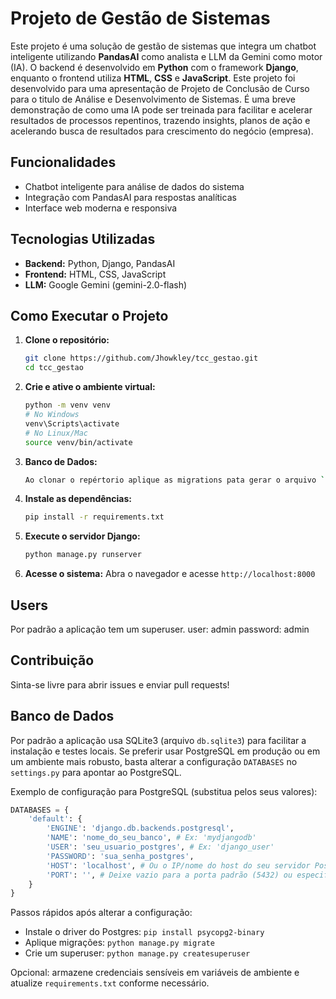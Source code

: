 # Projeto de Gestão de Sistemas

Este projeto é uma solução de gestão de sistemas que integra um chatbot inteligente utilizando **PandasAI** como analista e LLM da Gemini como motor (IA). O backend é desenvolvido em **Python** com o framework **Django**, enquanto o frontend utiliza **HTML**, **CSS** e **JavaScript**. Este projeto foi desenvolvido para uma apresentação de Projeto de Conclusão de Curso para o titulo de Análise e Desenvolvimento de Sistemas. É uma breve demonstração de como uma IA pode ser treinada para facilitar e acelerar resultados de processos repentinos, trazendo insights, planos de ação e acelerando busca de resultados para crescimento do negócio (empresa).

## Funcionalidades

- Chatbot inteligente para análise de dados do sistema
- Integração com PandasAI para respostas analíticas
- Interface web moderna e responsiva

## Tecnologias Utilizadas

- **Backend:** Python, Django, PandasAI
- **Frontend:** HTML, CSS, JavaScript
- **LLM:** Google Gemini (gemini-2.0-flash)

## Como Executar o Projeto

1. **Clone o repositório:**
    ```bash
    git clone https://github.com/Jhowkley/tcc_gestao.git
    cd tcc_gestao
    ```

2. **Crie e ative o ambiente virtual:**
    ```bash
    python -m venv venv
    # No Windows
    venv\Scripts\activate
    # No Linux/Mac
    source venv/bin/activate
    ```
3. **Banco de Dados:**
    ```bash
    Ao clonar o repértorio aplique as migrations pata gerar o arquivo `db.sqlite3`
    ```
3. **Instale as dependências:**
    ```bash
    pip install -r requirements.txt
    ```

4. **Execute o servidor Django:**
    ```bash
    python manage.py runserver
    ```

5. **Acesse o sistema:**
    Abra o navegador e acesse `http://localhost:8000`

## Users

Por padrão a aplicação tem um superuser.
user: admin
password: admin

## Contribuição

Sinta-se livre para abrir issues e enviar pull requests!

## Banco de Dados

Por padrão a aplicação usa SQLite3 (arquivo `db.sqlite3`) para facilitar a instalação e testes locais. Se preferir usar PostgreSQL em produção ou em um ambiente mais robusto, basta alterar a configuração `DATABASES` no `settings.py` para apontar ao PostgreSQL. 

Exemplo de configuração para PostgreSQL (substitua pelos seus valores):

```python
DATABASES = {
    'default': {
        'ENGINE': 'django.db.backends.postgresql',
        'NAME': 'nome_do_seu_banco', # Ex: 'mydjangodb'
        'USER': 'seu_usuario_postgres', # Ex: 'django_user'
        'PASSWORD': 'sua_senha_postgres',
        'HOST': 'localhost', # Ou o IP/nome do host do seu servidor Postgres
        'PORT': '', # Deixe vazio para a porta padrão (5432) ou especifique
    }
}
```

Passos rápidos após alterar a configuração:
- Instale o driver do Postgres: `pip install psycopg2-binary`
- Aplique migrações: `python manage.py migrate`
- Crie um superuser: `python manage.py createsuperuser`

Opcional: armazene credenciais sensíveis em variáveis de ambiente e atualize `requirements.txt` conforme necessário.